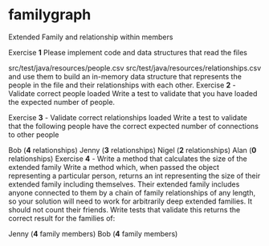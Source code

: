 # familygraph
Extended Family and relationship within members

Exercise **1**
Please implement code and data structures that read the files

src/test/java/resources/people.csv
src/test/java/resources/relationships.csv
and use them to build an in-memory data structure that represents the people in the file and their relationships with each other.
Exercise **2** - Validate correct people loaded
Write a test to validate that you have loaded the expected number of people.

Exercise **3** - Validate correct relationships loaded
Write a test to validate that the following people have the correct expected number of connections to other people

Bob (**4** relationships)
Jenny (**3** relationships)
Nigel (**2** relationships)
Alan (**0** relationships)
Exercise **4** - Write a method that calculates the size of the extended family
Write a method which, when passed the object representing a particular person, returns an int representing the size of their extended family including themselves. Their extended family includes anyone connected to them by a chain of family relationships of any length, so your solution will need to work for arbitrarily deep extended families. It should not count their friends. Write tests that validate this returns the correct result for the families of:

Jenny (**4** family members)
Bob (**4** family members)
